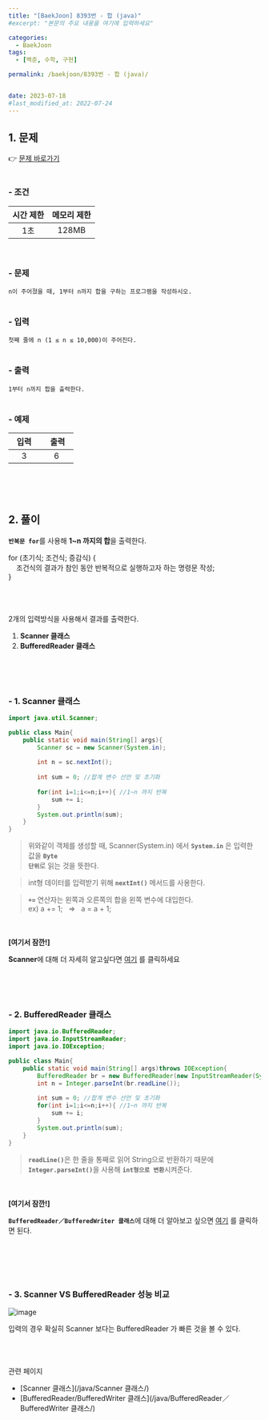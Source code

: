 ```yaml
---
title: "[BaekJoon] 8393번 - 합 (java)"
#excerpt: "본문의 주요 내용을 여기에 입력하세요"

categories:
  - BaekJoon
tags:
  - [백준, 수학, 구현]

permalink: /baekjoon/8393번 - 합 (java)/


date: 2023-07-18
#last_modified_at: 2022-07-24
---
```


## 1. 문제
👉 [문제 바로가기](https://www.acmicpc.net/problem/8393)<br><br>
###  - 조건
  
| 시간 제한 | 메모리 제한 |
|:--------:|:--------:|
|1초|128MB|

<br>

### - 문제
```n이 주어졌을 때, 1부터 n까지 합을 구하는 프로그램을 작성하시오.```
<br><br>

### - 입력
```첫째 줄에 n (1 ≤ n ≤ 10,000)이 주어진다.```
<br><br>

### - 출력
```1부터 n까지 합을 출력한다.```
<br><br>

### - 예제
  
| &nbsp;&nbsp;입력&nbsp;&nbsp; | &nbsp;&nbsp; 출력&nbsp;&nbsp; |
|:--------:|:--------:|
|3|6|

  
<br><br><br>


## 2. 풀이
<code><b>반복문 for</b></code>를 사용해 **1~n 까지의 합**을 출력한다.

<div class="border">
for (초기식; 조건식; 증감식) {<br>
 &nbsp;&nbsp;&nbsp;&nbsp;조건식의 결과가 참인 동안 반복적으로 실행하고자 하는 명령문 작성;<br>
}

</div>

<br><br><br>
2개의 입력방식을 사용해서 결과를 출력한다.


1. **Scanner 클래스**
2. **BufferedReader 클래스**

<br><br><br>

### - 1. Scanner 클래스
```java
import java.util.Scanner;

public class Main{
    public static void main(String[] args){
        Scanner sc = new Scanner(System.in);
        
        int n = sc.nextInt();
        
        int sum = 0; //합계 변수 선언 및 초기화
        
        for(int i=1;i<=n;i++){ //1~n 까지 반복
            sum += i;
        }
        System.out.println(sum);
    }
}
```
> 위와같이 객체를 생성할 때, Scanner(System.in) 에서 <code><b>System.in</b></code> 은 입력한 값을 <code><b>Byte 단위</b></code>로 읽는 것을 뜻한다.

> int형 데이터를 입력받기 위해 <code><b>nextInt()</b></code> 메서드를 사용한다.

> <code><b>+=</b></code> 연산자는 왼쪽과 오른쪽의 합을 왼쪽 변수에 대입한다. <br>
ex) a += 1; &nbsp;&nbsp;=> &nbsp;&nbsp;a = a + 1;

<br><br>
<b>[여기서 잠깐!]</b>
<div class="box"><b>Scanner</b>에 대해 더 자세히 알고싶다면 <a href="/java/Scanner 클래스/"> 여기</a> 를 클릭하세요</div>

<br><br><br>

### - 2. BufferedReader 클래스
```java
import java.io.BufferedReader;
import java.io.InputStreamReader;
import java.io.IOException;

public class Main{
    public static void main(String[] args)throws IOException{
        BufferedReader br = new BufferedReader(new InputStreamReader(System.in));
        int n = Integer.parseInt(br.readLine());
        
        int sum = 0; //합계 변수 선언 및 초기화
        for(int i=1;i<=n;i++){ //1~n 까지 반복
            sum += i;
        }
        System.out.println(sum);
    }
}
```
> <code><b>readLine()</b></code>은 한 줄을 통째로 읽어 String으로 반환하기 때문에 <code><b>Integer.parseInt()</b></code>을 사용해 <code><b>int형으로 변환</b></code>시켜준다.

<br><br>
<b>[여기서 잠깐!]</b>
<div class="box"><code><b>BufferedReader／BufferedWriter 클래스</b></code>에 대해 더 알아보고 싶으면 <a href="/java/BufferedReader／BufferedWriter 클래스/"> 여기</a> 를 클릭하면 된다.</div>


<br><br><br><br>

### - 3. Scanner VS BufferedReader 성능 비교
![image](https://github.com/cjoungi/cjoungi.github.io/assets/113075984/9d64339e-7dfb-4096-a2f1-fe03a3255853)

입력의 경우 확실히 Scanner 보다는 <span class="color">BufferedReader 가 빠른 것을 볼 수 있다.</span>


<br><br><br>
<span class="color">관련 페이지</span><br>
- [Scanner 클래스](/java/Scanner 클래스/)
- [BufferedReader/BufferedWriter 클래스](/java/BufferedReader／BufferedWriter 클래스/)
<br><br><br>